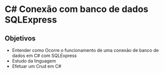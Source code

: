 # C# Conexão com banco de dados SQLExpress

## Objetivos

* Entender como Ocorre o funcionamento de uma conexão de banco de dados em C# com SQLExpress
* Estudo da linguagem
* Efetuar um Crud em C#
